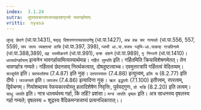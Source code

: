 ```yaml
---
index:  3.1.24
sutra:  लुपसदचरजपजभदहदशगृभ्यो भावगर्हायाम्
vritti:  nyasa
---
```


`लुप्लृ छेदने` (धा.पा.1431), `षद्लृ विशरणगत्यवसादनेषु` (धा.पा.1427), `अभ्र वभ्र चर गत्यर्थाः` (धा.पा.556, 557, 559), `जप जल्प व्यक्तायां वाचि` (धा.पा.397, 398), `प्जभी धा.पा.फ्जभ प्जृभि-धा.पाकफ् गात्रविनामे` (धा.पा.388,389), `दह भस्मीकरणे` (धा.पा.991), `दन्श दंशने` (धा.पा.989), `गृ़ निगरणे` (धा.पा.1410)। `धात्वर्थगर्हायाम्` इत्यनेन भावगर्हायामित्यस्यार्थमाह। `गर्हितं लुम्पति` इति। गर्हितमिति क्रियाविशेषणमेतत्। तेन भावगर्हात्र गम्यते। गर्हितत्वं छेदनसय् निरर्थकत्वात्, दोषदुष्टत्वाच्च। एवमुत्तरत्रापि गर्हितत्वं वेदितव्यम्। `चञ्चूर्यते` इति। `चरफलोश्च` (7.4.87) इति नुक्। `उत्परस्यातः` (7.4.88) इत्युत्त्वम्, `हलि च` (8.2.77) इति दीर्घः। `जञ्जप्यते` इति। `जपजभ` (7.4.86) इत्यादिना नुक्। `ऋत इद्धातोः` (7.1.100) इतीत्त्वम्, रपरत्वम्, द्विर्वचनम्। गिर्याशब्दस्य रेफयकारयोस्तु हलादिशेषेण निवृत्तिः, पुर्ववद्गुणः, `ग्रो यङि` (8.2.20) इति लत्वम्।
`साधु जपति` इति। नात्र धात्वर्थस्य गर्हा, किं तर्हि? प्रशंसा। `मन्त्रं जपति वृषलः` इति। अत्र साधनस्य वृषलस्य गर्हा गम्यते; वृषलस्य = शूद्रस्य वैदिकमन्त्रजाप्यं प्रत्यनधिकारात्।।

